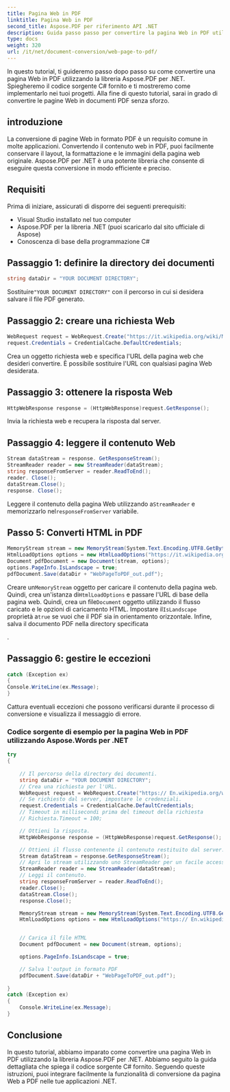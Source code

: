 ```yaml
---
title: Pagina Web in PDF
linktitle: Pagina Web in PDF
second_title: Aspose.PDF per riferimento API .NET
description: Guida passo passo per convertire la pagina Web in PDF utilizzando Aspose.PDF per .NET.
type: docs
weight: 320
url: /it/net/document-conversion/web-page-to-pdf/
---
```


In questo tutorial, ti guideremo passo dopo passo su come convertire una pagina Web in PDF utilizzando la libreria Aspose.PDF per .NET. Spiegheremo il codice sorgente C# fornito e ti mostreremo come implementarlo nei tuoi progetti. Alla fine di questo tutorial, sarai in grado di convertire le pagine Web in documenti PDF senza sforzo.

## introduzione
La conversione di pagine Web in formato PDF è un requisito comune in molte applicazioni. Convertendo il contenuto web in PDF, puoi facilmente conservare il layout, la formattazione e le immagini della pagina web originale. Aspose.PDF per .NET è una potente libreria che consente di eseguire questa conversione in modo efficiente e preciso.

## Requisiti
Prima di iniziare, assicurati di disporre dei seguenti prerequisiti:
- Visual Studio installato nel tuo computer
- Aspose.PDF per la libreria .NET (puoi scaricarlo dal sito ufficiale di Aspose)
- Conoscenza di base della programmazione C#


## Passaggio 1: definire la directory dei documenti
```csharp
string dataDir = "YOUR DOCUMENT DIRECTORY";
```
 Sostituire`"YOUR DOCUMENT DIRECTORY"` con il percorso in cui si desidera salvare il file PDF generato.

## Passaggio 2: creare una richiesta Web
```csharp
WebRequest request = WebRequest.Create("https://it.wikipedia.org/wiki/Main_Page");
request.Credentials = CredentialCache.DefaultCredentials;
```
Crea un oggetto richiesta web e specifica l'URL della pagina web che desideri convertire. È possibile sostituire l'URL con qualsiasi pagina Web desiderata.

## Passaggio 3: ottenere la risposta Web
```csharp
HttpWebResponse response = (HttpWebResponse)request.GetResponse();
```
Invia la richiesta web e recupera la risposta dal server.

## Passaggio 4: leggere il contenuto Web
```csharp
Stream dataStream = response. GetResponseStream();
StreamReader reader = new StreamReader(dataStream);
string responseFromServer = reader.ReadToEnd();
reader. Close();
dataStream.Close();
response. Close();
```
 Leggere il contenuto della pagina Web utilizzando a`StreamReader` e memorizzarlo nel`responseFromServer` variabile.

## Passo 5: Converti HTML in PDF
```csharp
MemoryStream stream = new MemoryStream(System.Text.Encoding.UTF8.GetBytes(responseFromServer));
HtmlLoadOptions options = new HtmlLoadOptions("https://it.wikipedia.org/wiki/");
Document pdfDocument = new Document(stream, options);
options.PageInfo.IsLandscape = true;
pdfDocument.Save(dataDir + "WebPageToPDF_out.pdf");
```
 Creare un`MemoryStream` oggetto per caricare il contenuto della pagina web. Quindi, crea un'istanza di`HtmlLoadOptions` e passare l'URL di base della pagina web. Quindi, crea un file`Document` oggetto utilizzando il flusso caricato e le opzioni di caricamento HTML. Impostare il`IsLandscape` proprietà a`true` se vuoi che il PDF sia in orientamento orizzontale. Infine, salva il documento PDF nella directory specificata

.

## Passaggio 6: gestire le eccezioni
```csharp
catch (Exception ex)
{
Console.WriteLine(ex.Message);
}
```
Cattura eventuali eccezioni che possono verificarsi durante il processo di conversione e visualizza il messaggio di errore.

### Codice sorgente di esempio per la pagina Web in PDF utilizzando Aspose.Words per .NET

```csharp
try
{
	
	// Il percorso della directory dei documenti.
	string dataDir = "YOUR DOCUMENT DIRECTORY";
	// Crea una richiesta per l'URL.
	WebRequest request = WebRequest.Create("https:// En.wikipedia.org/wiki/Main_Page");
	// Se richiesto dal server, impostare le credenziali.
	request.Credentials = CredentialCache.DefaultCredentials;
	// Timeout in millisecondi prima del timeout della richiesta
	// Richiesta.Timeout = 100;

	// Ottieni la risposta.
	HttpWebResponse response = (HttpWebResponse)request.GetResponse();

	// Ottieni il flusso contenente il contenuto restituito dal server.
	Stream dataStream = response.GetResponseStream();
	// Apri lo stream utilizzando uno StreamReader per un facile accesso.
	StreamReader reader = new StreamReader(dataStream);
	// Leggi il contenuto.
	string responseFromServer = reader.ReadToEnd();
	reader.Close();
	dataStream.Close();
	response.Close();

	MemoryStream stream = new MemoryStream(System.Text.Encoding.UTF8.GetBytes(responseFromServer));
	HtmlLoadOptions options = new HtmlLoadOptions("https:// En.wikipedia.org/wiki/");


	// Carica il file HTML
	Document pdfDocument = new Document(stream, options);

	options.PageInfo.IsLandscape = true;

	// Salva l'output in formato PDF
	pdfDocument.Save(dataDir + "WebPageToPDF_out.pdf");
	
}
catch (Exception ex)
{
	Console.WriteLine(ex.Message);
}
```

## Conclusione
In questo tutorial, abbiamo imparato come convertire una pagina Web in PDF utilizzando la libreria Aspose.PDF per .NET. Abbiamo seguito la guida dettagliata che spiega il codice sorgente C# fornito. Seguendo queste istruzioni, puoi integrare facilmente la funzionalità di conversione da pagina Web a PDF nelle tue applicazioni .NET.
